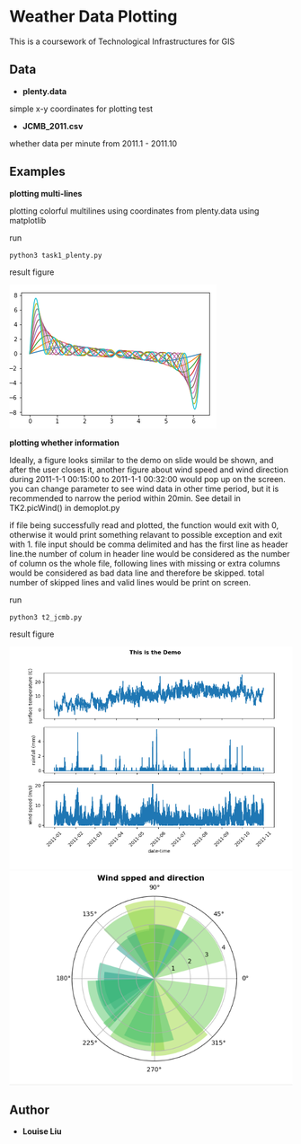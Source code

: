 # Weather Data Plotting

This is a coursework of Technological Infrastructures for GIS

## Data

* **plenty.data**

simple x-y coordinates for plotting test


* **JCMB_2011.csv**

whether data per minute from 2011.1 - 2011.10


## Examples

**plotting multi-lines**

plotting colorful multilines using coordinates from plenty.data using matplotlib

run

```
python3 task1_plenty.py
```


result figure

![Alt text](./rst_figs/multi_line.PNG?raw=true)

**plotting whether information**

Ideally, a figure looks similar to the demo on slide would be shown, and after the user closes it, another figure about wind speed and wind direction during 2011-1-1 00:15:00 to 2011-1-1 00:32:00 would pop up on the screen. you can change parameter to see wind data in other time period, but it is recommended to narrow the period within 20min. See detail in TK2.picWind() in demoplot.py

if file being successfully read and plotted, the function would exit with 0, otherwise it would print something relavant to possible exception and exit with 1. file input should be comma delimited and has the first line as header line.the number of colum in header line would be considered as the number of  column os the whole file, following lines with missing or extra columns would be considered as bad  data line and therefore be skipped. total number of skipped lines and valid lines would be print on screen.

run

```
python3 t2_jcmb.py
```

result figure

![Alt text](./rst_figs/multi_weather.PNG?raw=true)
![Alt text](./rst_figs/windplot.PNG?raw=true)

## Author

* **Louise Liu**
